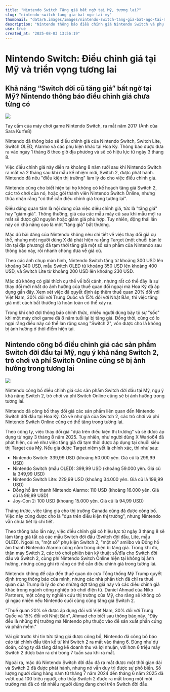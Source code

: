 ```yaml
---
title: "Nintendo Switch Tăng giá bất ngờ tại Mỹ, tương lai?"
slug: "nintendo-switch-tang-gia-bat-ngo-tai-my"
thumbnail: "data/6.images/images/nintendo-switch-tang-gia-bat-ngo-tai-my.webp"
description: "Nintendo thông báo điều chỉnh giá Nintendo Switch và phụ kiện tại Mỹ, có khả năng tăng giá bất ngờ cho các mẫu cũ dù Switch 2 đã ra mắt. Nguyên nhân do điều kiện thị trường và thuế quan."
use: true
created_at: "2025-08-03 13:56:19"
---
```


# Nintendo Switch: Điều chỉnh giá tại Mỹ và triển vọng tương lai

## Khả năng “Switch đời cũ tăng giá” bất ngờ tại Mỹ? Nintendo thông báo điều chỉnh giá chưa từng có

![](/images/20250803-00071000-otakulab-000-1-view.webp)

Tay cầm của máy chơi game Nintendo Switch, ra mắt năm 2017 (Ảnh của Sara Kurfeß)

Nintendo đã thông báo sẽ điều chỉnh giá của Nintendo Switch, Switch Lite, Switch OLED, Alarmo và các phụ kiện khác tại Hoa Kỳ. Thông báo được đưa ra vào ngày 1 tháng 8 theo giờ địa phương và sẽ có hiệu lực từ ngày 3 tháng 8.

Việc điều chỉnh giá này diễn ra khoảng 8 năm rưỡi sau khi Nintendo Switch ra mắt và 2 tháng sau khi mẫu kế nhiệm mới, Switch 2, được phát hành. Nintendo đã nêu "điều kiện thị trường" làm lý do cho việc điều chỉnh giá.

Nintendo cũng cho biết hiện tại họ không có kế hoạch tăng giá Switch 2, các trò chơi của nó, hoặc gói thành viên Nintendo Switch Online, nhưng thừa nhận rằng "có thể cần điều chỉnh giá trong tương lai".

Điều đáng quan tâm là nội dung của việc điều chỉnh giá, tức là "tăng giá" hay "giảm giá". Thông thường, giá của các mẫu máy cũ sau khi mẫu mới ra mắt sẽ được giữ nguyên hoặc giảm giá phù hợp. Tuy nhiên, động thái lần này có khả năng cao là một "tăng giá" bất thường.

Mặc dù bài đăng của Nintendo không nêu chi tiết về việc thay đổi giá cụ thể, nhưng một người dùng X đã phát hiện ra rằng Target (một chuỗi bán lẻ lớn tại địa phương) đã tạm thời tăng giá một số sản phẩm của Nintendo sau thông báo này, rồi nhanh chóng đưa về giá cũ.

Theo các ảnh chụp màn hình, Nintendo Switch tăng từ khoảng 300 USD lên khoảng 340 USD, mẫu Switch OLED từ khoảng 350 USD lên khoảng 400 USD, và Switch Lite từ khoảng 200 USD lên khoảng 230 USD.

Mặc dù không có giải thích cụ thể về bối cảnh, nhưng rất có thể đây là sự thay đổi mới nhất do ảnh hưởng của thuế quan đối ngoại mà Hoa Kỳ đã áp dụng gần đây. Xem xét việc đã quyết định áp thêm thuế quan 20% đối với Việt Nam, 30% đối với Trung Quốc và 15% đối với Nhật Bản, thì việc tăng giá một cách bất thường là hoàn toàn có thể xảy ra.

Trong khi chờ đợi thông báo chính thức, nhiều người dùng bày tỏ sự "sốc" khi một máy chơi game đã 8 năm tuổi lại bị tăng giá. Đồng thời, cũng có lo ngại rằng điều này có thể lan rộng sang "Switch 2", vốn được cho là không bị ảnh hưởng ở thời điểm hiện tại.

## Nintendo công bố điều chỉnh giá các sản phẩm Switch đời đầu tại Mỹ, ngụ ý khả năng Switch 2, trò chơi và phí Switch Online cũng sẽ bị ảnh hưởng trong tương lai

![](/images/20250802-00000004-ignjapan-000-1-view.webp)

Nintendo công bố điều chỉnh giá các sản phẩm Switch đời đầu tại Mỹ, ngụ ý khả năng Switch 2, trò chơi và phí Switch Online cũng sẽ bị ảnh hưởng trong tương lai.

Nintendo đã công bố thay đổi giá các sản phẩm liên quan đến Nintendo Switch đời đầu tại Hoa Kỳ. Có vẻ như giá của Switch 2, các trò chơi và phí Nintendo Switch Online cũng có thể tăng trong tương lai.

Theo công ty, việc thay đổi giá "dựa trên điều kiện thị trường" và sẽ được áp dụng từ ngày 3 tháng 8 năm 2025. Tuy nhiên, như người dùng X Wario64 đã phát hiện, có vẻ như việc tăng giá đã tạm thời được áp dụng tại chuỗi siêu thị Target của Mỹ. Nếu giá được Target niêm yết là chính xác, thì như sau:

*   Nintendo Switch: 339,99 USD (khoảng 50.000 yên. Giá cũ là 299,99 USD)
*   Nintendo Switch (mẫu OLED): 399,99 USD (khoảng 59.000 yên. Giá cũ là 349,99 USD)
*   Nintendo Switch Lite: 229,99 USD (khoảng 34.000 yên. Giá cũ là 199,99 USD)
*   Đồng hồ âm thanh Nintendo Alarmo: 110 USD (khoảng 16.000 yên. Giá cũ là 99,99 USD)
*   Joy-Con 2: 100 USD (khoảng 15.000 yên. Giá cũ là 94,99 USD)

Tháng trước, việc tăng giá cho thị trường Canada cũng đã được công bố. Việc này cũng được cho là "dựa trên điều kiện thị trường", nhưng Nintendo vẫn chưa tiết lộ chi tiết.

Theo thông báo lần này, việc điều chỉnh giá có hiệu lực từ ngày 3 tháng 8 sẽ làm tăng giá tất cả các mẫu Switch đời đầu (Switch đời đầu, Lite, mẫu OLED). Ngoài ra, "một số" phụ kiện Switch 2, "một số" amiibo và Đồng hồ âm thanh Nintendo Alarmo cũng nằm trong diện bị tăng giá. Trong khi đó, thân máy Switch 2, các trò chơi phiên bản kỹ thuật số/đĩa cho Switch đời đầu và Switch 2, cùng phí Nintendo Switch Online hiện tại không bị ảnh hưởng, nhưng cũng ghi rõ rằng có thể cần điều chỉnh giá trong tương lai.

Nintendo không đề cập đến thuế quan do cựu Tổng thống Mỹ Trump quyết định trong thông báo của mình, nhưng các nhà phân tích đã chỉ ra thuế quan của Trump là lý do cho những đợt tăng giá này và các điều chỉnh giá khác trong ngành công nghiệp trò chơi điện tử. Daniel Ahmad của Niko Partners, một công ty nghiên cứu thị trường của Mỹ, cho rằng sẽ không có gì ngạc nhiên nếu Nintendo cuối cùng cũng tăng giá Switch 2.

"Thuế quan 20% sẽ được áp dụng đối với Việt Nam, 30% đối với Trung Quốc và 15% đối với Nhật Bản", Ahmad cho biết sau thông báo này. "Đây đều là những thị trường mà Nintendo phụ thuộc vào để sản xuất phần cứng và phần mềm."

Vài giờ trước khi tin tức tăng giá được công bố, Nintendo đã công bố báo cáo tài chính đầu tiên kể từ khi Switch 2 ra mắt vào tháng 6. Đúng như dự đoán, công ty đã tăng đáng kể doanh thu và lợi nhuận, với hơn 6 triệu máy Switch 2 được bán ra chỉ trong 7 tuần sau khi ra mắt.

Ngoài ra, mặc dù Nintendo Switch đời đầu đã ra mắt được một thời gian dài và Switch 2 đã được phát hành, nhưng nó vẫn duy trì được sự phổ biến. Số lượng người dùng hàng năm từ tháng 7 năm 2024 đến tháng 6 năm 2025 đã vượt quá 100 triệu người, cho thấy Switch 2 được ra mắt trong một môi trường mà đã có rất nhiều người dùng đang chơi trên Switch đời đầu.